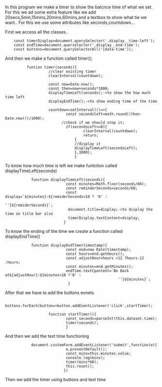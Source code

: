 In this program we make a timer to show the balcnce time of what we set.
For this we ad some extra feature like we add 20secs,5min,15mins,20mins,60mins,and a textbox to show 
what tie we want..
For this we use some attributes like seconds,countdown...

First we access all the classes..

        const timerDisplay=document.querySelector('.display__time-left');
        const endTime=document.querselector('.display__end-time');
        const buttons=document.querySelectorAll('[data-time']);
        
        
And then we make a function called timer();

              funtion timer(seconds){
                        //clear existing timer
                        clearInterval(countdown);
                        
                        const now=Date.now();
                        const then=now+seconds*1000;
                        displayTimeLeft(seconds);->to show the how much time left 
                        displayEndTime();->to show ending time of the time
                        
                        countdown=setInterval(()=>{
                                const secondsleft=math.round((then-Date.now())/1000);
                              //check if we should stop it;
                                if(secondsLeft<=0){
                                        clearInterval(countdown);
                                        return;
                                    {
                                    //display it
                                    displayTimeLeft(secondsLeft);
                                    },1000);
                                    }
    
To know how much time is left we make funtction called displayTimeLeft(seconds)


                function displayTimeLeft(seconds){
                                const minutes=Math.floor(seconds/60);
                                const reminderSeconds=seconds/60;
                                const display=`${minutes}:${remiderSeconds<10 ? '0' : 
                                                        ''}${remiderSeconds}`;
                                 document.title=display;->to display the time on title bar also
                                 timerDisplay.textContent=display;
                               }
To know the ending of the time we create a function called displayEndTime()
                
                function displayEndTime(timestamp){
                                const end=new Date(timestamp);
                                const hours=end.getHours();
                                const adjustHour=hours >12 ?hours-12 :hours;
                                const minutes=end.getMinutes();
                                endTime.textCpontent=`Be Back at${adjustHour}:${minutes<10 ?'0' : 
                                                        ''}${minutes}`;
                                 }
                                 

After that we have to add the buttons evnets

                buttons.forEach(button=>button.addEventListener('click',startTimer);
                
                        function startTimer(){
                                const seconds=parseInt(this.dataset.time);
                                timer(seconds);
                                }
                                
And then we add the text time functioning

                document.customForm.addEventListener('submit',function(e){
                                e.preventDefault();
                                const mins=this.minutes.value;
                                console.log(mins);
                                timer(mins*60);
                                this.reset();
                               })
                               
                               
Then we add the timer using buttons and text time



                                   
                        
                        
